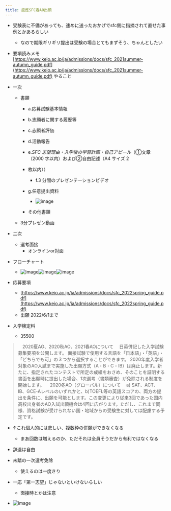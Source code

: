 ```yaml
---
title: 慶應SFC春AO出願
---
```


* 受験表に不備があっても、速めに送ったおかげでsfc側に指摘されて直せた事例とかあるらしい
  
  * なので期限ギリギリ提出は受験の場合とてもまずそう、ちゃんとしたい
* 要項読みメモ [https://www.keio.ac.jp/ja/admissions/docs/sfc_2021summer-autumn_guide.pdf](https://www.keio.ac.jp/ja/admissions/docs/sfc_2021summer-autumn_guide.pdf)
  やること

* 一次
  
  * 書類
    * a.応募試験基本情報
    
    * b.志願者に関する履歴等
    
    * c.志願者評価
    
    * d.活動報告
    
    * e.*SFC 志望理由・入学後の学習計画・自己アピール*（①文章（2000 字以内）および②自由記述（A4 サイズ 2
    
    * 枚以内））
      
      * f.3 分間のプレゼンテーションビデオ
    * g.任意提出資料
      
      * ![image](https://gyazo.com/b3f9d137bf2c7d2dc76de3f915c3c1b0/thumb/1000)
    * その他書類
  
  * 3分プレゼン動画
* 二次
  
  * 選考面接
    * オンラインor対面
* フローチャート
  
  * ![image](https://gyazo.com/38bc033c9e5f5622f6b5c2cda2236b31/thumb/1000)![image](https://gyazo.com/677b0effdedcfa3e022346273c0b6e9c/thumb/1000)![image](https://gyazo.com/89420552b1869f474352fba1469de54a/thumb/1000)
* 応募要項
  
  * [https://www.keio.ac.jp/ja/admissions/docs/sfc_2022spring_guide.pdf](https://www.keio.ac.jp/ja/admissions/docs/sfc_2022spring_guide.pdf)
  * 出願 2022/6/1まで
* 入学検定料
  
  * 35500

 > 
 > 　2020夏AO、2020秋AO、2021春AOについて
 > 　日英併記した入学試験募集要項を公開します。
 > 面接試験で使用する言語を「日本語」・「英語」・「どちらでも可」の３つから選択することができます。
 > 2020年度入学者対象のAO入試まで実施した出願方式（A・B・C・IB）は廃止します。新たに、指定されたコンテストで所定の成績をおさめ、そのことを証明する書面を出願時に提出した場合、1次選考（書類審査）が免除される制度を開始します。
 > 　2020冬AO（グローバル）について
 > 　a) SAT、ACT、IB、GCE-Aレベルのいずれかと、b)TOEFL等の英語スコアの、両方の提出を条件に、出願を可能とします。この変更により従来3回であった国内高校出身者のAO入試出願機会は4回に広がります。ただし、これまで同様、資格試験が受けられない国・地域からの受験生に対しては配慮する予定です。

* ↑これ個人的には悲しい、複数枠の併願ができなくなる
  
  * まあ回数は増えるのか、ただそれは全員そうだから有利ではなくなる
* 辞退は自由

* 未踏の一次選考免除
  
  * 使えるのは一度きり
* 一応「第一志望」じゃないといけないらしい
  
  * 面接時とかは注意
* ![image](https://gyazo.com/2d2e5a705521405dc0591fdabc1689e1/thumb/1000)
